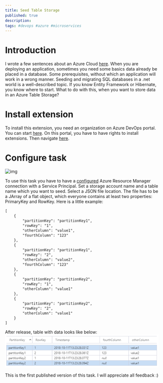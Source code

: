 ```yaml
---
title: Seed Table Storage
published: true
description: 
tags: #devops #azure #microservices
---
```


# Introduction

I wrote a few sentences about an Azure Cloud [here](https://dev.to/meanin/create-azure-storage-account-on-release-pipeline-4kn4). When you are deploying an application, sometimes you need some basics data already be placed in a database. Some prerequisites, without which an application will work in a wrong manner. Seeding and migrating SQL databases in a .net world is a well-described topic. If you know Entity Framework or Hibernate, you know where to start. What to do with this, when you want to store data in an Azure Table Storage?

# Install extension

To install this extension, you need an organization on Azure DevOps portal. You can start [here](https://azure.microsoft.com/en-us/services/devops/?nav=min). On this portal, you have to have rights to install extensions. Then navigate [here](https://marketplace.visualstudio.com/items?itemName=meanin.storage-account-managment).

# Configure task

![img](https://raw.githubusercontent.com/meanin/vsts-tasks/master/screenshots/seedtablestorage.png)

To use this task you have to have a [configured](https://docs.microsoft.com/en-us/azure/devops/pipelines/library/service-endpoints?view=vsts#sep-azure-rm) Azure Resource Manager connection with a Service Principal. Set a storage account name and a table name which you want to seed. Select a JSON file location. The file has to be a JArray of a flat object, which everyone contains at least two properties: PrimaryKey and RowKey.
Here is a little example:
```
[
    {
        "partitionKey": "partitionKey1",
        "rowKey": "1",
        "otherColumn": "value1",
        "fourthColumn": "123"
    },
    {
        "partitionKey": "partitionKey1",
        "rowKey": "2",
        "otherColumn": "value2",
        "fourthColumn": "123"
    },
    {
        "partitionKey": "partitionKey2",
        "rowKey": "1",
        "otherColumn": "value1"
    },
    {
        "partitionKey": "partitionKey2",
        "rowKey": "2",
        "otherColumn": "value1"
    }
]
```
After release, table with data looks like below:
![img](https://raw.githubusercontent.com/meanin/dev-to-articles/master/img/2018-11-13-seed-table-storage/seed-table.png)

This is the first published version of this task. I will appreciate all feedback :)
